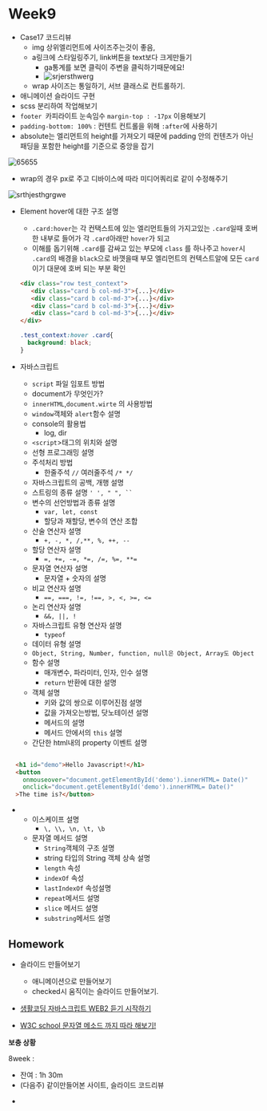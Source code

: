 # Week9

+ Case17 코드리뷰
  + img 상위엘리먼트에 사이즈주는것이 좋음,
  + a링크에 스타일링주기, link버튼을 text보다 크게만들기
    +  ga통계를 보면 클릭이 주변을 클릭하기때문에요!
    + ![srjersthwerg](https://user-images.githubusercontent.com/33567964/75601017-38d49080-5afa-11ea-8db4-8b6881865771.png)
  + wrap 사이즈는 통일하기, 서브 클래스로 컨트롤하기.
+ 애니메이션 슬라이드 구현
+ scss 분리하여 작업해보기
+ `footer `카피라이트 눈속임수  `margin-top : -17px` 이용해보기
+ `padding-bottom: 100%` : 컨텐트 컨트롤을 위해 `:after`에 사용하기
+ absolute는 엘리먼트의 height를 가져오기 때문에 padding 안의 컨텐츠가 아닌 패딩을 포함한 height를 기준으로 중앙을 잡기

![65655](https://user-images.githubusercontent.com/33567964/75601022-4be76080-5afa-11ea-8209-3ac7a53f0b93.png)



+ wrap의 경우 px로 주고 디바이스에 따라 미디어쿼리로 같이 수정해주기

![srthjesthgrgwe](https://user-images.githubusercontent.com/33567964/75601047-a7b1e980-5afa-11ea-9073-c3da64e77633.png)

+ Element hover에 대한 구조 설명

  + `.card:hover`는 각 컨택스트에 있는 엘리먼트들의 가지고있는 `.card`일때 호버한 내부로 들어가 각 `.card`아래만 `hover`가 되고 
  + 이해를 돕기위해 `.card`를 감싸고 있는 부모에 `class` 를 하나주고 `hover`시 `.card`의 배경을 `black`으로 바꼇을때 부모 엘리먼트의 컨텍스트알에 모든 `card`이기 대문에 호버 되는 부분 확인

  ```html
  <div class="row test_context">
     <div class="card b col-md-3">{...}</div>
     <div class="card b col-md-3">{...}</div>
     <div class="card b col-md-3">{...}</div>
     <div class="card b col-md-3">{...}</div>
  </div>
  ```

  

  ```css
  .test_context:hover .card{
    background: black;
  }
  ```

  

+ 자바스크립트
  + `script` 파일 임포트 방법
  + document가 무엇인가?
  + `innerHTML`,`document.wirte` 의 사용방법
  + `window`객체와 `alert`함수 설명
  + console의 활용법
    + log, dir
  + `<script`>태그의 위치와 설명
  + 선형 프로그래밍 설명
  + 주석처리 방법
    +  한줄주석 `//` 여러줄주석 `/* */`
  + 자바스크립트의 공백, 개행 설명
  + 스트링의 종류 설명 <code>' ', " ", ``</code> 
  + 변수의 선언방법과 종류 설명
    + `var, let, const`
    + 할당과 재할당, 변수의 연산 조합
  + 산술 연산자 설명
    + `+, -, *, /,**, %, ++, --`
  + 할당 연산자 설명
    + `=, +=, -=, *=, /=, %=, **=`
  + 문자열 연산자 설명
    + 문자열 + 숫자의 설명
  + 비교 연산자 설명
    + `==, ===, !=, !==, >, <, >=, <=`
  + 논리 연산자 설명
    + `&&, ||, !`
  + 자바스크립트 유형 연산자 설명
    + `typeof`
  + 데이터 유형 설명
  + `Object, String, Number, function, null은 Object, Array도 Object`
  + 함수 설명
    + 매개변수, 파라미터, 인자, 인수 설명
    + `return` 반환에 대한 설명
  + 객체 설명
    + 키와 값의 쌍으로 이루어진점 설명
    + 값을 가져오는방법, 닷노테이션 설명
    + 메서드의 설명
    + 메서드 안에서의 `this` 설명
  + 간단한 html내의 property 이벤트 설명

```html

  <h1 id="demo">Hello Javascript!</h1>
  <button 
    onmouseover="document.getElementById('demo').innerHTML= Date()"
    onclick="document.getElementById('demo').innerHTML= Date()"
  >The time is?</button>
```

+ + 이스케이프 설명
    + `\, \\, \n, \t, \b`
  + 문자열 메서드 설명
    + `String`객체의 구조 설명
    + string 타입의 String 객체 상속 설명
    + `length` 속성
    + `indexOf` 속성
    + `lastIndexOf` 속성설명
    + `repeat`메서드 설명
    + `slice` 메서드 설명
    + `substring`메서드 설명 



## Homework

+ 슬라이드 만들어보기
  + 애니메이션으로 만들어보기
  + checked시 움직이는 슬라이드 만들어보기.

+ [생활코딩 자바스크립트 WEB2 듣기 시작하기](https://opentutorials.org/course/3085)
+ [W3C school 문자열 메소드 까지 따라 해보기!](https://www.w3schools.com/js/default.asp)



**보충 상황**

8week :

- 잔여 : 1h 30m
-  (다음주) 같이만들어본 사이트, 슬라이드 코드리뷰

+ 